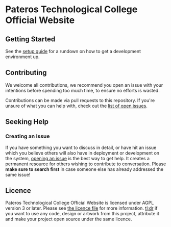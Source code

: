 Pateros Technological College Official Website
=======

Getting Started
---------------
See the [setup guide](SETUP.md) for a rundown on how to get a development environment up.

Contributing
------------
We welcome all contributions, we recommend you open an issue with your intentions before spending too much time, to ensure no efforts is wasted.

Contributions can be made via pull requests to this repository. If you're unsure of what you can help with, check out the [list of open issues](https://github.com/cMaroon/ptc-weboff/issues).

Seeking Help
------------

### Creating an Issue

If you have something you want to discuss in detail, or have hit an issue which you believe others will also have in deployment or development on the system, [opening an issue](https://github.com/cMaroon/ptc-weboff/issues) is the best way to get help. It creates a permanent resource for others wishing to contribute to conversation. Please **make sure to search first** in case someone else has already addressed the same issue!

Licence
-------

Pateros Technological College Official Website is licensed under AGPL version 3 or later. Please see [the licence file](LICENCE) for more information. [tl;dr](https://tldrlegal.com/license/gnu-affero-general-public-license-v3-(agpl-3.0)) if you want to use any code, design or artwork from this project, attribute it and make your project open source under the same licence.
